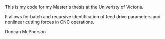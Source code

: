 This is my code for my Master's thesis at the Univeristy of Victoria.

It allows for batch and recursive identification of feed drive parameters and nonlinear cutting forces in CNC operations.

Duncan McPherson
